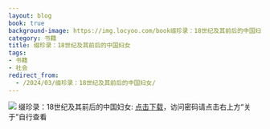 ```yaml
---
layout: blog
book: true
background-image: https://img.locyoo.com/book缀珍录：18世纪及其前后的中国妇女.jpg
category: 书籍
title: 缀珍录：18世纪及其前后的中国妇女
tags:
- 书籍
- 社会
redirect_from:
  - /2024/03/缀珍录：18世纪及其前后的中国妇女/
---
```

![](https://img.locyoo.com/book缀珍录：18世纪及其前后的中国妇女.jpg)
缀珍录：18世纪及其前后的中国妇女: <a name = "ref1" href="https://url18.ctfile.com/f/50983618-1345419607-c945a2?p=3619">点击下载</a>，访问密码请点击右上方“关于”自行查看